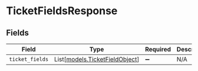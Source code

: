 # TicketFieldsResponse


## Fields

| Field                                                            | Type                                                             | Required                                                         | Description                                                      |
| ---------------------------------------------------------------- | ---------------------------------------------------------------- | ---------------------------------------------------------------- | ---------------------------------------------------------------- |
| `ticket_fields`                                                  | List[[models.TicketFieldObject](../models/ticketfieldobject.md)] | :heavy_minus_sign:                                               | N/A                                                              |
